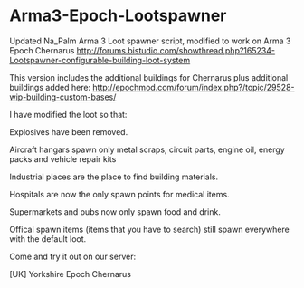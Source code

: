 # Arma3-Epoch-Lootspawner
Updated Na_Palm Arma 3 Loot spawner script, modified to work on Arma 3 Epoch Chernarus
http://forums.bistudio.com/showthread.php?165234-Lootspawner-configurable-building-loot-system

This version includes the additional buildings for Chernarus plus additional buildings added here:
http://epochmod.com/forum/index.php?/topic/29528-wip-building-custom-bases/

I have modified the loot so that:

Explosives have been removed.

Aircraft hangars spawn only metal scraps, circuit parts, engine oil, energy packs and vehicle repair kits

Industrial places are the place to find building materials.

Hospitals are now the only spawn points for medical items.

Supermarkets and pubs now only spawn food and drink.

Offical spawn items (items that you have to search) still spawn everywhere with the default loot.


Come and try it out on our server:

[UK] Yorkshire Epoch Chernarus
